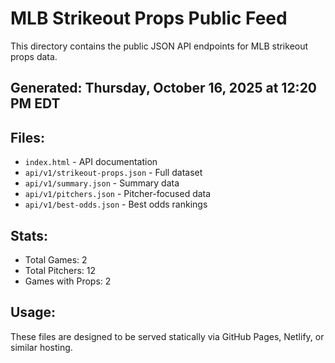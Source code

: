 # MLB Strikeout Props Public Feed

This directory contains the public JSON API endpoints for MLB strikeout props data.

## Generated: Thursday, October 16, 2025 at 12:20 PM EDT

## Files:
- `index.html` - API documentation
- `api/v1/strikeout-props.json` - Full dataset
- `api/v1/summary.json` - Summary data
- `api/v1/pitchers.json` - Pitcher-focused data  
- `api/v1/best-odds.json` - Best odds rankings

## Stats:
- Total Games: 2
- Total Pitchers: 12
- Games with Props: 2

## Usage:
These files are designed to be served statically via GitHub Pages, Netlify, or similar hosting.
